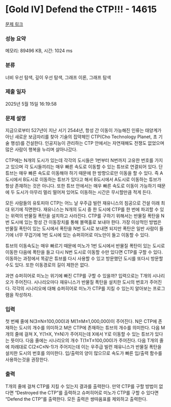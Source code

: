 # [Gold IV] Defend the CTP!!! - 14615 

[문제 링크](https://www.acmicpc.net/problem/14615) 

### 성능 요약

메모리: 89496 KB, 시간: 1024 ms

### 분류

너비 우선 탐색, 깊이 우선 탐색, 그래프 이론, 그래프 탐색

### 제출 일자

2025년 5월 15일 16:19:58

### 문제 설명

<p dir="ltr">지금으로부터 527년이 지난 서기 2544년, 항성 간 이동이 가능해진 인류는 태양계가 아닌 새로운 보금자리를 찾아 기술의 집약체인 CTP(Cho Technology Planet, 초 기술 행성)를 건설한다. 인공지능이 관리하는 CTP 안에서는 자연재해도 전쟁도 없었으며 많은 사람이 행복을 누리며 살아나갔다.</p>

<p dir="ltr">CTP에는 N개의 도시가 있는데 각각의 도시들은 1번부터 N번까지 고유한 번호를 가지고 있으며 각 도시들끼리는 매우 빠른 속도로 이동할 수 있는 튜브로 연결되어 있다. 단 튜브는 매우 빠른 속도로 이동해야 하기 때문에 한 방향으로만 이동을 할 수 있다. 즉 A도시에서 B도시로 이동하는 튜브가 있다고 해서 B도시에서 A도시로 이동하는 튜브가 항상 존재하는 것은 아니다. 또한 튜브 안에서는 매우 빠른 속도로 이동이 가능하기 때문에 두 도시가 아무리 멀리 떨어져 있어도 이동하는 시간은 무시할만큼 적게 든다.</p>

<p dir="ltr">모든 사람들의 유토피아 CTP는 어느 날 우주급 빌런 재유니스의 침공으로 건설 이래 최대 위기에 직면한다. 재유니스는 N개의 도시 중 한 도시에 CTP를 한 번에 파괴할 수 있는 위력의 반물질 폭탄을 설치하고 사라진다. CTP를 구하기 위해서는 반물질 폭탄을 N번 도시에 있는 항성 간 이동장치를 통해 블랙홀로 보내야 한다. 가장 이상적인 방법은 반물질 폭탄이 있는 도시에서 폭탄을 N번 도시로 보내면 되지만 폭탄은 일반 사람이 들기에 너무 무겁기에 1번 도시에 있는 슈퍼히어로 미노만이 들고 이동할 수 있다.</p>

<p dir="ltr">튜브의 이동속도는 매우 빠르기 때문에 미노가 1번 도시에서 반물질 폭탄이 있는 도시로 이동한 다음에 폭탄을 들고 다시 N번 도시로 이동할 수만 있다면 CTP를 구할 수 있다. 이동하는 과정에서 똑같은 튜브를 다시 사용할 수 있고 방문했던 도시를 또다시 방문할 수도 있다. 또한 이동경로의 길이 제한은 없다.</p>

<p>과연 슈퍼히어로 미노는 위기에 빠진 CTP를 구할 수 있을까? 입력으로는 T개의 시나리오가 주어진다. 시나리오마다 재유니스가 반물질 폭탄을 설치한 도시의 번호가 주어진다. 각각의 시나리오에 대해 슈퍼히어로 미노가 CTP를 지킬 수 있는지 알아보는 프로그램을 작성하자.</p>

### 입력 

 <p>첫 번째 줄에 N(3≤N≤100,000)과 M(1≤M≤1,000,000)이 주어진다. N은 CTP에 존재하는 도시의 개수를 의미하고 M은 CTP에 존재하는 튜브의 개수를 의미한다. 다음 M개의 줄에 걸쳐 X, Y(1≤X, Y≤N)가 주어지는데 X에서 Y로 이동할 수 있는 튜브가 있다는 뜻이다. 다음 줄에는 시나리오의 개수 T(1≤T≤100,000)가 주어진다. 다음 T개의 줄에 차례대로 C(2≤C≤N-1)가 주어지는데 이는 우주급 빌런 재유니스가 반물질 폭탄을 설치한 도시의 번호를 의미한다. 입/출력의 양이 많으므로 속도가 빠른 입/출력 함수를 사용하는것을 권장한다.</p>

### 출력 

 <p>T개의 줄에 걸쳐 CTP를 지킬 수 있는지 결과를 출력한다. 만약 CTP를 구할 방법이 없다면 “Destroyed the CTP”를 출력하고 슈퍼히어로 미노가 CTP를 구할 수 있다면 “Defend the CTP”를 출력한다. 모든 출력은 쌍따옴표를 제외하고 출력한다.</p>

